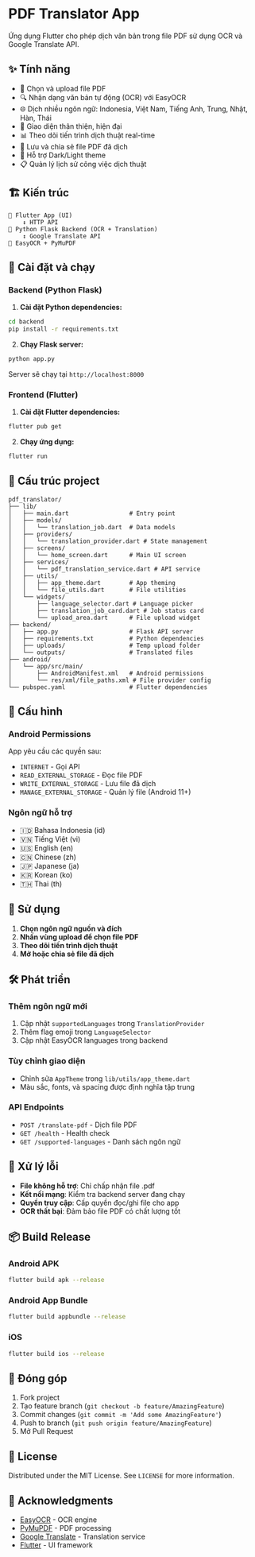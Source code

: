 # PDF Translator App

Ứng dụng Flutter cho phép dịch văn bản trong file PDF sử dụng OCR và Google Translate API.

## ✨ Tính năng

- 📄 Chọn và upload file PDF
- 🔍 Nhận dạng văn bản tự động (OCR) với EasyOCR
- 🌐 Dịch nhiều ngôn ngữ: Indonesia, Việt Nam, Tiếng Anh, Trung, Nhật, Hàn, Thái
- 📱 Giao diện thân thiện, hiện đại
- 📊 Theo dõi tiến trình dịch thuật real-time
- 💾 Lưu và chia sẻ file PDF đã dịch
- 🎨 Hỗ trợ Dark/Light theme
- 📋 Quản lý lịch sử công việc dịch thuật

## 🏗️ Kiến trúc

```
📱 Flutter App (UI)
    ↕️ HTTP API
🐍 Python Flask Backend (OCR + Translation)
    ↕️ Google Translate API
🤖 EasyOCR + PyMuPDF
```

## 🚀 Cài đặt và chạy

### Backend (Python Flask)

1. **Cài đặt Python dependencies:**
```bash
cd backend
pip install -r requirements.txt
```

2. **Chạy Flask server:**
```bash
python app.py
```
Server sẽ chạy tại `http://localhost:8000`

### Frontend (Flutter)

1. **Cài đặt Flutter dependencies:**
```bash
flutter pub get
```

2. **Chạy ứng dụng:**
```bash
flutter run
```

## 📁 Cấu trúc project

```
pdf_translator/
├── lib/
│   ├── main.dart                 # Entry point
│   ├── models/
│   │   └── translation_job.dart  # Data models
│   ├── providers/
│   │   └── translation_provider.dart # State management
│   ├── screens/
│   │   └── home_screen.dart      # Main UI screen
│   ├── services/
│   │   └── pdf_translation_service.dart # API service
│   ├── utils/
│   │   ├── app_theme.dart        # App theming
│   │   └── file_utils.dart       # File utilities
│   └── widgets/
│       ├── language_selector.dart # Language picker
│       ├── translation_job_card.dart # Job status card
│       └── upload_area.dart      # File upload widget
├── backend/
│   ├── app.py                    # Flask API server
│   ├── requirements.txt          # Python dependencies
│   ├── uploads/                  # Temp upload folder
│   └── outputs/                  # Translated files
├── android/
│   └── app/src/main/
│       ├── AndroidManifest.xml   # Android permissions
│       └── res/xml/file_paths.xml # File provider config
└── pubspec.yaml                  # Flutter dependencies
```

## 🔧 Cấu hình

### Android Permissions
App yêu cầu các quyền sau:
- `INTERNET` - Gọi API
- `READ_EXTERNAL_STORAGE` - Đọc file PDF
- `WRITE_EXTERNAL_STORAGE` - Lưu file đã dịch
- `MANAGE_EXTERNAL_STORAGE` - Quản lý file (Android 11+)

### Ngôn ngữ hỗ trợ
- 🇮🇩 Bahasa Indonesia (id)
- 🇻🇳 Tiếng Việt (vi)
- 🇺🇸 English (en)
- 🇨🇳 Chinese (zh)
- 🇯🇵 Japanese (ja)
- 🇰🇷 Korean (ko)
- 🇹🇭 Thai (th)

## 🎯 Sử dụng

1. **Chọn ngôn ngữ nguồn và đích**
2. **Nhấn vùng upload để chọn file PDF**
3. **Theo dõi tiến trình dịch thuật**
4. **Mở hoặc chia sẻ file đã dịch**

## 🛠️ Phát triển

### Thêm ngôn ngữ mới
1. Cập nhật `supportedLanguages` trong `TranslationProvider`
2. Thêm flag emoji trong `LanguageSelector`
3. Cập nhật EasyOCR languages trong backend

### Tùy chỉnh giao diện
- Chỉnh sửa `AppTheme` trong `lib/utils/app_theme.dart`
- Màu sắc, fonts, và spacing được định nghĩa tập trung

### API Endpoints
- `POST /translate-pdf` - Dịch file PDF
- `GET /health` - Health check
- `GET /supported-languages` - Danh sách ngôn ngữ

## 🐛 Xử lý lỗi

- **File không hỗ trợ**: Chỉ chấp nhận file .pdf
- **Kết nối mạng**: Kiểm tra backend server đang chạy
- **Quyền truy cập**: Cấp quyền đọc/ghi file cho app
- **OCR thất bại**: Đảm bảo file PDF có chất lượng tốt

## 📦 Build Release

### Android APK
```bash
flutter build apk --release
```

### Android App Bundle
```bash
flutter build appbundle --release
```

### iOS
```bash
flutter build ios --release
```

## 🤝 Đóng góp

1. Fork project
2. Tạo feature branch (`git checkout -b feature/AmazingFeature`)
3. Commit changes (`git commit -m 'Add some AmazingFeature'`)
4. Push to branch (`git push origin feature/AmazingFeature`)
5. Mở Pull Request

## 📄 License

Distributed under the MIT License. See `LICENSE` for more information.

## 🙏 Acknowledgments

- [EasyOCR](https://github.com/JaidedAI/EasyOCR) - OCR engine
- [PyMuPDF](https://github.com/pymupdf/PyMuPDF) - PDF processing
- [Google Translate](https://translate.google.com/) - Translation service
- [Flutter](https://flutter.dev/) - UI framework
